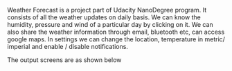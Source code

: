 Weather Forecast is a project part of Udacity NanoDegree program. It consists of all the weather updates on daily basis. We can know the humidity, pressure and wind of a particular day by clicking on it.
We can also share the weather information through email, bluetooth etc, can access google maps. In settings we can change the location, temperature in metric/ imperial and enable / disable notifications.

The output screens are as shown below
